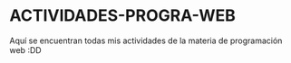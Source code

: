 # ACTIVIDADES-PROGRA-WEB
Aquí se encuentran todas mis actividades de la materia de programación web :DD
